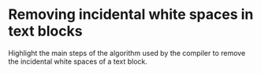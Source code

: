 # Removing incidental white spaces in text blocks
Highlight the main steps of the algorithm used by the compiler to remove the incidental white spaces of a text block.